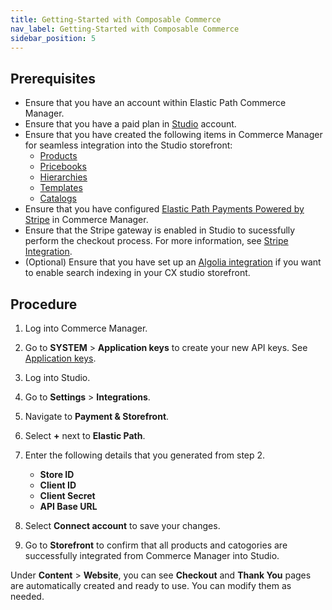 ```yaml
---
title: Getting-Started with Composable Commerce
nav_label: Getting-Started with Composable Commerce
sidebar_position: 5
---
```


## Prerequisites

- Ensure that you have an account within Elastic Path Commerce Manager.
- Ensure that you have a paid plan in [Studio](https://app.unstack.com/) account.
- Ensure that you have created the following items in Commerce Manager for seamless integration into the Studio storefront:
    - [Products](/docs/commerce-manager/product-experience-manager/Products/overview)
    - [Pricebooks](/docs/commerce-manager/product-experience-manager/pricebooks/pxm-pricebooks)
    - [Hierarchies](/docs/commerce-manager/product-experience-manager/hierarchies/creating_hierarchies)
    - [Templates](/docs/commerce-manager/product-experience-manager/extending-products/templates)
    - [Catalogs](/docs/commerce-manager/product-experience-manager/catalogs/catalog-configuration)
- Ensure that you have configured [Elastic Path Payments Powered by Stripe](/docs/commerce-manager/payments/ep-payments-powered-by-stripe) in Commerce Manager.
- Ensure that the Stripe gateway is enabled in Studio to sucessfully perform the checkout process. For more information, see [Stripe Integration](/docs/studio/Integrations/Integrating-stripe).
- (Optional) Ensure that you have set up an [Algolia integration](/docs/studio/Integrations/algolia) if you want to enable search indexing in your CX studio storefront.

## Procedure

1. Log into Commerce Manager.
1. Go to **SYSTEM** > **Application keys** to create your new API keys. See [Application keys](/docs/commerce-manager/application-keys/application-keys-cm).
1. Log into Studio.
1. Go to **Settings** > **Integrations**.
1. Navigate to **Payment & Storefront**.
1. Select **+** next to **Elastic Path**.
1. Enter the following details that you generated from step 2.

    - **Store ID**
    - **Client ID**
    - **Client Secret**
    - **API Base URL**

1. Select **Connect account** to save your changes. 
1. Go to **Storefront** to confirm that all products and catogories are successfully integrated from Commerce Manager into Studio.

Under **Content** > **Website**, you can see **Checkout** and **Thank You** pages are automatically created and ready to use. You can modify them as needed.
